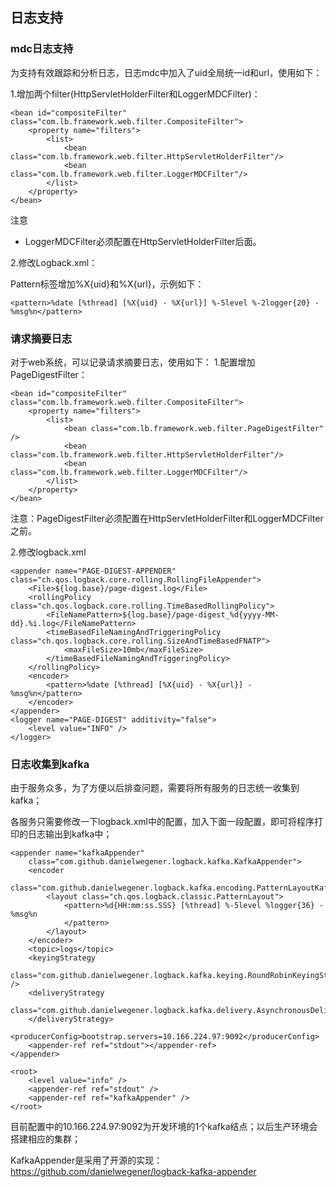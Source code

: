 ## 日志支持


### mdc日志支持
为支持有效跟踪和分析日志，日志mdc中加入了uid全局统一id和url，使用如下：

1.增加两个filter(HttpServletHolderFilter和LoggerMDCFilter)：

	<bean id="compositeFilter" class="com.lb.framework.web.filter.CompositeFilter">
		<property name="filters">
			<list>
				<bean class="com.lb.framework.web.filter.HttpServletHolderFilter"/>
				<bean class="com.lb.framework.web.filter.LoggerMDCFilter"/>
			</list>
		</property>
	</bean>


注意

- LoggerMDCFilter必须配置在HttpServletHolderFilter后面。

2.修改Logback.xml：

Pattern标签增加%X{uid}和%X{url}，示例如下：

    <pattern>%date [%thread] [%X{uid} - %X{url}] %-5level %-2logger{20} - %msg%n</pattern>


### 请求摘要日志

对于web系统，可以记录请求摘要日志，使用如下：
1.配置增加PageDigestFilter：

	<bean id="compositeFilter" class="com.lb.framework.web.filter.CompositeFilter">
		<property name="filters">
			<list>
				<bean class="com.lb.framework.web.filter.PageDigestFilter" />
				<bean class="com.lb.framework.web.filter.HttpServletHolderFilter"/>
				<bean class="com.lb.framework.web.filter.LoggerMDCFilter"/>
			</list>
		</property>
	</bean>

注意：PageDigestFilter必须配置在HttpServletHolderFilter和LoggerMDCFilter之前。

2.修改logback.xml

	<appender name="PAGE-DIGEST-APPENDER"  class="ch.qos.logback.core.rolling.RollingFileAppender">
		<File>${log.base}/page-digest.log</File>
		<rollingPolicy class="ch.qos.logback.core.rolling.TimeBasedRollingPolicy">
			<FileNamePattern>${log.base}/page-digest_%d{yyyy-MM-dd}.%i.log</FileNamePattern>
			<timeBasedFileNamingAndTriggeringPolicy class="ch.qos.logback.core.rolling.SizeAndTimeBasedFNATP">
				<maxFileSize>10mb</maxFileSize>
			</timeBasedFileNamingAndTriggeringPolicy>
		</rollingPolicy>
		<encoder>
			<pattern>%date [%thread] [%X{uid} - %X{url}] - %msg%n</pattern>
		</encoder>
	</appender>
	<logger name="PAGE-DIGEST" additivity="false">
		<level value="INFO" />
	</logger>


### 日志收集到kafka

由于服务众多，为了方便以后排查问题，需要将所有服务的日志统一收集到kafka；

各服务只需要修改一下logback.xml中的配置，加入下面一段配置，即可将程序打印的日志输出到kafka中；

	<appender name="kafkaAppender"
		class="com.github.danielwegener.logback.kafka.KafkaAppender">
		<encoder
			class="com.github.danielwegener.logback.kafka.encoding.PatternLayoutKafkaMessageEncoder">
			<layout class="ch.qos.logback.classic.PatternLayout">
				<pattern>%d{HH:mm:ss.SSS} [%thread] %-5level %logger{36} - %msg%n
				</pattern>
			</layout>
		</encoder>
		<topic>logs</topic>
		<keyingStrategy
			class="com.github.danielwegener.logback.kafka.keying.RoundRobinKeyingStrategy" />
		<deliveryStrategy
			class="com.github.danielwegener.logback.kafka.delivery.AsynchronousDeliveryStrategy">
		</deliveryStrategy>
		<producerConfig>bootstrap.servers=10.166.224.97:9092</producerConfig>
		<appender-ref ref="stdout"></appender-ref>
	</appender>

	<root>
		<level value="info" />
		<appender-ref ref="stdout" />
		<appender-ref ref="kafkaAppender" />
	</root>

目前配置中的10.166.224.97:9092为开发环境的1个kafka结点；以后生产环境会搭建相应的集群；

KafkaAppender是采用了开源的实现：https://github.com/danielwegener/logback-kafka-appender











